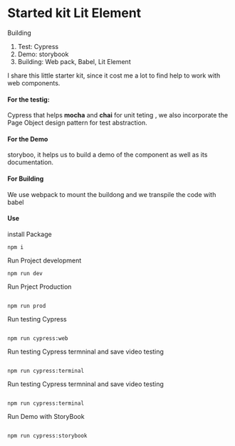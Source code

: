 # Started kit Lit Element

Building 
	

 1. Test: Cypress
 2. Demo: storybook
 3. Building: Web pack, Babel, Lit Element
 
 I share this little starter kit, since it cost me a lot to find help to work with web components. 

#### For the testig:
Cypress that helps **mocha** and **chai** for unit teting , we also incorporate the Page Object design pattern for test abstraction.

#### For the Demo
storyboo, it helps us to build a demo of the component as well as its documentation.

#### For Building
We use webpack to mount the buildong and we transpile the code with babel

#### Use

install Package
```
npm i
```

Run Project development
```
npm run dev

```

Run Prject Production
```

npm run prod

```

Run testing Cypress
```

npm run cypress:web

```

Run testing Cypress termninal and save video testing
```

npm run cypress:terminal

```

Run testing Cypress termninal and save video testing
```

npm run cypress:terminal

```

Run Demo with StoryBook
```

npm run cypress:storybook

```







 


